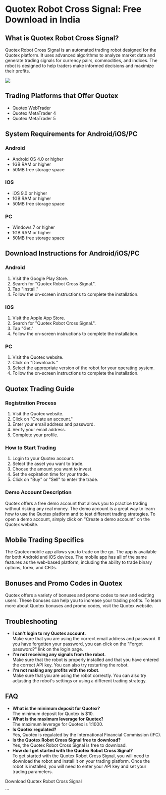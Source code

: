 # Quotex Robot Cross Signal: Free Download in India

## What is Quotex Robot Cross Signal?

Quotex Robot Cross Signal is an automated trading robot designed for the
Quotex platform. It uses advanced algorithms to analyze market data and
generate trading signals for currency pairs, commodities, and indices.
The robot is designed to help traders make informed decisions and
maximize their profits.

[![](https://static.quotex.io/files/4_en/300_250.jpg)](https://traff.sbs/brokerqxlid)

## Trading Platforms that Offer Quotex

-   Quotex WebTrader
-   Quotex MetaTrader 4
-   Quotex MetaTrader 5

## System Requirements for Android/iOS/PC

### Android

-   Android OS 4.0 or higher
-   1GB RAM or higher
-   50MB free storage space

### iOS

-   iOS 9.0 or higher
-   1GB RAM or higher
-   50MB free storage space

### PC

-   Windows 7 or higher
-   1GB RAM or higher
-   50MB free storage space

## Download Instructions for Android/iOS/PC

### Android

1.  Visit the Google Play Store.
2.  Search for "Quotex Robot Cross Signal.".
3.  Tap "Install."
4.  Follow the on-screen instructions to complete the installation.

### iOS

1.  Visit the Apple App Store.
2.  Search for "Quotex Robot Cross Signal.".
3.  Tap "Get."
4.  Follow the on-screen instructions to complete the installation.

### PC

1.  Visit the Quotex website.
2.  Click on "Downloads."
3.  Select the appropriate version of the robot for your operating
    system.
4.  Follow the on-screen instructions to complete the installation.

## Quotex Trading Guide

### Registration Process

1.  Visit the Quotex website.
2.  Click on "Create an account."
3.  Enter your email address and password.
4.  Verify your email address.
5.  Complete your profile.

### How to Start Trading

1.  Login to your Quotex account.
2.  Select the asset you want to trade.
3.  Choose the amount you want to invest.
4.  Set the expiration time for your trade.
5.  Click on "Buy" or "Sell" to enter the trade.

### Demo Account Description

Quotex offers a free demo account that allows you to practice trading
without risking any real money. The demo account is a great way to learn
how to use the Quotex platform and to test different trading strategies.
To open a demo account, simply click on "Create a demo account" on
the Quotex website.

## Mobile Trading Specifics

The Quotex mobile app allows you to trade on the go. The app is
available for both Android and iOS devices. The mobile app has all of
the same features as the web-based platform, including the ability to
trade binary options, forex, and CFDs.

## Bonuses and Promo Codes in Quotex

Quotex offers a variety of bonuses and promo codes to new and existing
users. These bonuses can help you to increase your trading profits. To
learn more about Quotex bonuses and promo codes, visit the Quotex
website.

## Troubleshooting

-   **I can\'t login to my Quotex account.**\
    Make sure that you are using the correct email address and password.
    If you have forgotten your password, you can click on the "Forgot
    password?" link on the login page.
-   **I\'m not receiving any signals from the robot.**\
    Make sure that the robot is properly installed and that you have
    entered the correct API key. You can also try restarting the robot.
-   **I\'m not making any profits with the robot.**\
    Make sure that you are using the robot correctly. You can also try
    adjusting the robot\'s settings or using a different trading
    strategy.

## FAQ

-   **What is the minimum deposit for Quotex?**\
    The minimum deposit for Quotex is \$10.
-   **What is the maximum leverage for Quotex?**\
    The maximum leverage for Quotex is 1:1000.
-   **Is Quotex regulated?**\
    Yes, Quotex is regulated by the International Financial Commission
    (IFC).
-   **Is the Quotex Robot Cross Signal free to download?**\
    Yes, the Quotex Robot Cross Signal is free to download.
-   **How do I get started with the Quotex Robot Cross Signal?**\
    To get started with the Quotex Robot Cross Signal, you will need to
    download the robot and install it on your trading platform. Once the
    robot is installed, you will need to enter your API key and set your
    trading parameters.

Download Quotex Robot Cross Signal

\`\`\`

